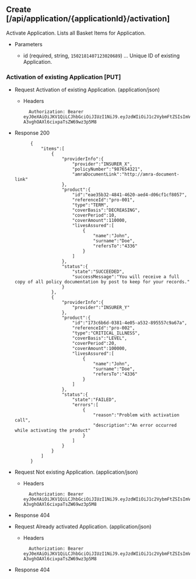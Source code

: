 ## Create [/api/application/{applicationId}/activation]
Activate Application. Lists all Basket Items for Application.

+ Parameters

    + id (required, string, `1502181407123020689`) ... Unique ID of existing Application.

### Activation of existing Application [PUT]
+ Request Activation of existing Application. (application/json)

    + Headers

            Authorization: Bearer eyJ0eXAiOiJKV1QiLCJhbGciOiJIUzI1NiJ9.eyJzdWIiOiJ1c2VybmFtZSIsImV4cCI6MTQyMjU0MDAzMH0.oyMYL7t57jhBvw-A3vghOAXl6cixpaTsZW69wz3p5M8

+ Response 200

            {
                "items":[
                    {
                        "providerInfo":{
                            "provider":"INSURER_X",
                            "policyNumber":"987654321",
                            "amraDocumentLink":"http://amra-document-link"
                        },
                        "product":{
                            "id":"eae35b32-4841-4620-aed4-d06cf1cf8057",
                            "referenceId":"pro-001",
                            "type":"TERM",
                            "coverBasis":"DECREASING",
                            "coverPeriod":10,
                            "coverAmount":110000,
                            "livesAssured":[
                                {
                                    "name":"John",
                                    "surname":"Doe",
                                    "refersTo":"4336"
                                }
                            ]
                        },
                        "status":{
                            "state":"SUCCEEDED",
                            "successMessage":"You will receive a full copy of all policy documentation by post to keep for your records."
                        }
                    },
                    {
                        "providerInfo":{
                            "provider":"INSURER_Y"
                        },
                        "product":{
                            "id":"173c6b6d-0381-4e05-a532-895557c9a67a",
                            "referenceId":"pro-002",
                            "type":"CRITICAL_ILLNESS",
                            "coverBasis":"LEVEL",
                            "coverPeriod":20,
                            "coverAmount":100000,
                            "livesAssured":[
                                {
                                    "name":"John",
                                    "surname":"Doe",
                                    "refersTo":"4336"
                                }
                            ]
                        },
                        "status":{
                            "state":"FAILED",
                            "errors":[
                                {
                                    "reason":"Problem with activation call",
                                    "description":"An error occurred while activating the product"
                                }
                            ]
                        }
                    }
                ]
            }

+ Request Not existing Application. (application/json)

    + Headers

            Authorization: Bearer eyJ0eXAiOiJKV1QiLCJhbGciOiJIUzI1NiJ9.eyJzdWIiOiJ1c2VybmFtZSIsImV4cCI6MTQyMjU0MDAzMH0.oyMYL7t57jhBvw-A3vghOAXl6cixpaTsZW69wz3p5M8

+ Response 404

+ Request Already activated Application. (application/json)

    + Headers

            Authorization: Bearer eyJ0eXAiOiJKV1QiLCJhbGciOiJIUzI1NiJ9.eyJzdWIiOiJ1c2VybmFtZSIsImV4cCI6MTQyMjU0MDAzMH0.oyMYL7t57jhBvw-A3vghOAXl6cixpaTsZW69wz3p5M8

+ Response 404
